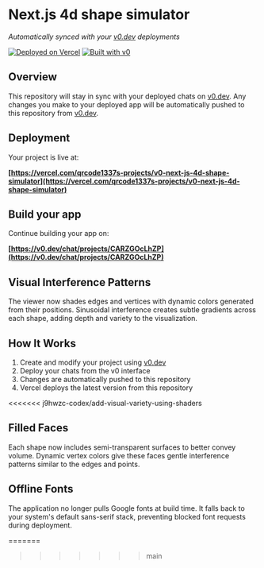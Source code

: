 # Next.js 4d shape simulator

*Automatically synced with your [v0.dev](https://v0.dev) deployments*

[![Deployed on Vercel](https://img.shields.io/badge/Deployed%20on-Vercel-black?style=for-the-badge&logo=vercel)](https://vercel.com/qrcode1337s-projects/v0-next-js-4d-shape-simulator)
[![Built with v0](https://img.shields.io/badge/Built%20with-v0.dev-black?style=for-the-badge)](https://v0.dev/chat/projects/CARZGOcLhZP)

## Overview

This repository will stay in sync with your deployed chats on [v0.dev](https://v0.dev).
Any changes you make to your deployed app will be automatically pushed to this repository from [v0.dev](https://v0.dev).

## Deployment

Your project is live at:

**[https://vercel.com/qrcode1337s-projects/v0-next-js-4d-shape-simulator](https://vercel.com/qrcode1337s-projects/v0-next-js-4d-shape-simulator)**

## Build your app

Continue building your app on:

**[https://v0.dev/chat/projects/CARZGOcLhZP](https://v0.dev/chat/projects/CARZGOcLhZP)**

## Visual Interference Patterns

The viewer now shades edges and vertices with dynamic colors generated from
their positions. Sinusoidal interference creates subtle gradients across each
shape, adding depth and variety to the visualization.

## How It Works

1. Create and modify your project using [v0.dev](https://v0.dev)
2. Deploy your chats from the v0 interface
3. Changes are automatically pushed to this repository
4. Vercel deploys the latest version from this repository


<<<<<<< j9hwzc-codex/add-visual-variety-using-shaders
## Filled Faces

Each shape now includes semi-transparent surfaces to better convey volume.
Dynamic vertex colors give these faces gentle interference patterns similar to
the edges and points.

## Offline Fonts

The application no longer pulls Google fonts at build time. It falls back to
your system's default sans-serif stack, preventing blocked font requests during
deployment.

=======
>>>>>>> main
